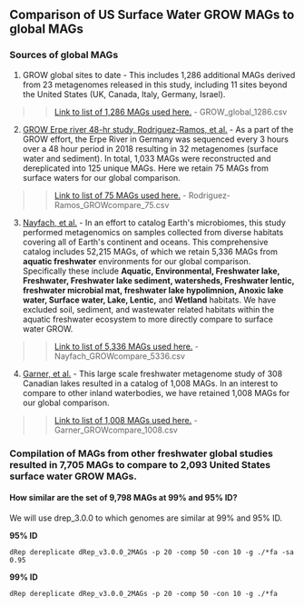## Comparison of US Surface Water GROW MAGs to global MAGs
### Sources of global MAGs
1. GROW global sites to date - This includes 1,286 additional MAGs derived from 23 metagenomes released in this study, including 11 sites beyond the United States (UK, Canada, Italy, Germany, Israel).

>> [Link to list of 1,286 MAGs used here.](https://github.com/jmikayla1991/Genome-Resolved-Open-Watersheds-database-GROWdb/blob/main/USA_SurfaceWater/GlobalComparison/GROW_global_1286.csv) - GROW_global_1286.csv
   
2. [GROW Erpe river 48-hr study, Rodriguez-Ramos, et al.](https://www.frontiersin.org/articles/10.3389/frmbi.2023.1199766/full) - As a part of the GROW effort, the Erpe River in Germany was sequenced every 3 hours over a 48 hour period in 2018 resulting in 32 metagenomes (surface water and sediment). In total, 1,033 MAGs were reconstructed and dereplicated into 125 unique MAGs. Here we retain 75 MAGs from surface waters for our global comparison.

>> [Link to list of 75 MAGs used here.]() - Rodriguez-Ramos_GROWcompare_75.csv

3. [Nayfach, et al.](https://www.nature.com/articles/s41587-020-0718-6) - In an effort to catalog Earth's microbiomes, this study performed metagenomics on samples collected from diverse habitats covering all of Earth's continent and oceans. This comprehensive catalog includes 52,215 MAGs, of which we retain 5,336 MAGs from **aquatic freshwater** environments for our global comparison. Specifically these include **Aquatic, Environmental, Freshwater lake, Freshwater, Freshwater lake sediment, watersheds, Freshwater lentic, freshwater microbial mat, freshwater lake hypolimnion, Anoxic lake water, Surface water, Lake, Lentic,** and **Wetland** habitats. We have excluded soil, sediment, and wastewater related habitats within the aquatic freshwater ecosystem to more directly compare to surface water GROW.

>> [Link to list of 5,336 MAGs used here.](https://github.com/jmikayla1991/Genome-Resolved-Open-Watersheds-database-GROWdb/blob/main/USA_SurfaceWater/GlobalComparison/Nayfach_GROWcompare_5336.csv) - Nayfach_GROWcompare_5336.csv
   
4. [Garner, et al.](https://www.nature.com/articles/s41564-023-01435-6) - This large scale freshwater metagenome study of 308 Canadian lakes resulted in a catalog of 1,008 MAGs. In an interest to compare to other inland waterbodies, we have retained 1,008 MAGs for our global comparison.

>> [Link to list of 1,008 MAGs used here.](https://github.com/jmikayla1991/Genome-Resolved-Open-Watersheds-database-GROWdb/blob/main/USA_SurfaceWater/GlobalComparison/Garner_GROWcompare_1008.csv) - Garner_GROWcompare_1008.csv

### Compilation of MAGs from other freshwater global studies resulted in 7,705 MAGs to compare to 2,093 United States surface water GROW MAGs. 

#### How similar are the set of 9,798 MAGs at 99% and 95% ID? 
We will use drep_3.0.0 to which genomes are similar at 99% and 95% ID. 

**95% ID**
```
dRep dereplicate dRep_v3.0.0_2MAGs -p 20 -comp 50 -con 10 -g ./*fa -sa 0.95
```

**99% ID**
```
dRep dereplicate dRep_v3.0.0_2MAGs -p 20 -comp 50 -con 10 -g ./*fa 
```


